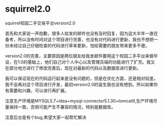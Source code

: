 # squirrel2.0
squirrel校园二手交易平台version2.0

首先和大家说一声抱歉，很多人给发的邮件也没有及时回复，因为这大半年一直在备考，所以没有时间对这个项目进行完善，也没有对代码进行更新，我也不想把一份未经过自己仔细检查的代码进行草率更新，怕给需要的朋友带来更多不便。

version2.0的完善，主要原因是两位朋友给我发邮件要用这个校园二手平台来做毕设，在1.0的基础上，他们自己对个人中心以及管理员端的功能进行了扩充。我又在部分地方进行了修改完善后，现在对最新的代码以及数据库进行更新。

我可以保证现在的代码运行起来是没有问题的，但是在优化方面，还是相对较差。我不会再对这个项目进行开发，最初version2.0的诞生我也没有想到。所以如果你有需要和兴趣，可以进行再扩展。


注意生产环境是MYSQL5.7+idea+mysql-connector5.1.30+tomcat9,生产环境尽量保持一致，否侧可能产生不兼容的情况，特别是数据库。

注意后台是有个bug,希望大家一起帮忙解决
